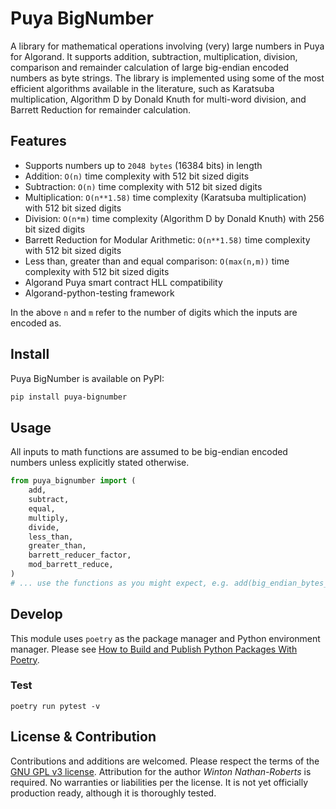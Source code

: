 # Puya BigNumber

A library for mathematical operations involving (very) large numbers in Puya for Algorand. It supports addition, subtraction, multiplication, division, comparison and remainder calculation of large big-endian encoded numbers as byte strings. The library is implemented using some of the most efficient algorithms available in the literature, such as Karatsuba multiplication, Algorithm D by Donald Knuth for multi-word division, and Barrett Reduction for remainder calculation.

## Features

 - Supports numbers up to `2048 bytes` (16384 bits) in length 
 - Addition: `O(n)` time complexity with 512 bit sized digits
 - Subtraction: `O(n)` time complexity with 512 bit sized digits
 - Multiplication: `O(n**1.58)` time complexity (Karatsuba multiplication) with 512 bit sized digits
 - Division: `O(n*m)` time complexity (Algorithm D by Donald Knuth) with 256 bit sized digits
 - Barrett Reduction for Modular Arithmetic: `O(n**1.58)` time complexity with 512 bit sized digits
 - Less than, greater than and equal comparison: `O(max(n,m))` time complexity with 512 bit sized digits
 - Algorand Puya smart contract HLL compatibility
 - Algorand-python-testing framework

In the above `n` and `m` refer to the number of digits which the inputs are encoded as.

## Install

Puya BigNumber is available on PyPI:

```sh
pip install puya-bignumber
```

## Usage

All inputs to math functions are assumed to be big-endian encoded numbers unless explicitly stated otherwise.

```python
from puya_bignumber import (
    add,
    subtract,
    equal,
    multiply,
    divide,
    less_than,
    greater_than,
    barrett_reducer_factor,
    mod_barrett_reduce,
)
# ... use the functions as you might expect, e.g. add(big_endian_bytes_a, big_endian_bytes_b)
```

## Develop

This module uses `poetry` as the package manager and Python environment manager. Please see [How to Build and Publish Python Packages With Poetry](https://www.freecodecamp.org/news/how-to-build-and-publish-python-packages-with-poetry/).

### Test

```
poetry run pytest -v
```

## License & Contribution

Contributions and additions are welcomed. Please respect the terms of the [GNU GPL v3 license](./LICENSE). Attribution for the author _Winton Nathan-Roberts_ is required. No warranties or liabilities per the license. It is not yet officially production ready, although it is thoroughly tested.
